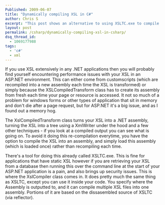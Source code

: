 ```yaml
---
Published: 2009-06-07
title: "Dynamically compiling XSL in C#"
author: Chris S
excerpt: "This post shows an alternative to using XSLTC.exe to compile XSL, when the XSLT you're using is dynamically generated from the database."
layout: post
permalink: /csharp/dynamically-compiling-xsl-in-csharp/
dsq_thread_id:
  - 1069177988
tags:
  - 'c#'
  - xml
---
```

If you use XSL extensively in any .NET applications then you will probably find yourself encountering performance issues with your XSL in an ASP.NET environment. This can either come from customscripts (which are recompiled into a new assembly each time the XSL is transformed) or simply because the XSLCompiledTransform class has to create its assembly from fresh each time your page or resource is accessed. It not so much of a problem for windows forms or other types of application that sit in memory and don't die after a page request, but for ASP.NET it's a big issue, and as I found out a memory hog.

<!--more-->

The XslCompiledTransform class turns your XSL into a .NET assembly, turning the XSL into a tree using a XmlWriter under the hood and a few other techniques - if you look at a compiled output you can see what is going on. To avoid it doing this re-compilation everytime, you have the option to compile the XSL into an assembly, and simply load this assembly (which is loaded once) rather than recompiling each time.

There's a tool for doing this already called XSLTC.exe. This is fine for applications that have static XSL however if you are retrieving your XSL from a database then running this over the command line at the start of your ASP.NET application is a pain, and also brings up security issues. This is where the XslCompiler class comes in. It does pretty much the same thing as XSLTC, except you can use it inside your code. You specify where the Assembly is outputted to, and it can compile multiple XSL files into one assembly. Portions of it are based on the dissasembled source of XSLTC (via reflector).

<!--more-->

  
<script src="https://gist.github.com/yetanotherchris/4746998.js"></script>